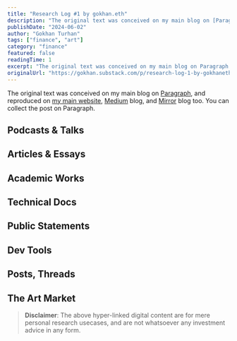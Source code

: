 ```yaml
---
title: "Research Log #1 by gokhan.eth"
description: "The original text was conceived on my main blog on [Paragraph](https://paragraph."
publishDate: "2024-06-02"
author: "Gokhan Turhan"
tags: ["finance", "art"]
category: "finance"
featured: false
readingTime: 1
excerpt: "The original text was conceived on my main blog on Paragraph and reproduced on my main..."
originalUrl: "https://gokhan.substack.com/p/research-log-1-by-gokhaneth"
---
```


The original text was conceived on my main blog on [Paragraph](https://paragraph.xyz/@gokhan/research-log-gokhan-eth?referrer=0x36de990133D36d7E3DF9a820aA3eDE5a2320De71), and reproduced on [my main website](https://www.gokhan.bio/blog/Research-Log-1), [Medium](https://0xgokhan.medium.com/research-log-1-by-gokhan-eth-13acb748673f) blog, and [Mirror](https://gokhan.mirror.xyz/FKEU5jAzKo4pTR8Z4GMbQcTMtRVndif1LA17n4tYbT0) blog too. You can collect the post on Paragraph.

## Podcasts & Talks

## Articles & Essays

## Academic Works

## Technical Docs

## Public Statements

## Dev Tools

## Posts, Threads

## The Art Market

>
> **Disclaimer**: The above hyper-linked digital content are for mere personal research usecases, and are not whatsoever any investment advice in any form.
>